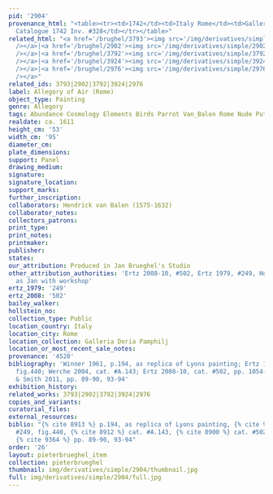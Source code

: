 ```yaml
---
pid: '2904'
provenance_html: "<table><tr><td>1742</td><td>Italy Rome</td><td>Galleria Doria Pamphilj
  Catalogue 1742 Inv. #328</td></tr></table>"
related_html: "<a href='/brughel/3793'><img src='/img/derivatives/simple/3793/thumbnail.jpg'
  /></a>|<a href='/brughel/2902'><img src='/img/derivatives/simple/2902/thumbnail.jpg'
  /></a>|<a href='/brughel/3792'><img src='/img/derivatives/simple/3792/thumbnail.jpg'
  /></a>|<a href='/brughel/3924'><img src='/img/derivatives/simple/3924/thumbnail.jpg'
  /></a>|<a href='/brughel/2976'><img src='/img/derivatives/simple/2976/thumbnail.jpg'
  /></a>"
related_ids: 3793|2902|3792|3924|2976
label: Allegory of Air (Rome)
object_type: Painting
genre: Allegory
tags: Abundance Cosmology Elements Birds Parrot Van_Balen Rome Nude Putti
realdate: ca. 1611
height_cm: '53'
width_cm: '95'
diameter_cm: 
plate_dimensions: 
support: Panel
drawing_medium: 
signature: 
signature_location: 
support_marks: 
further_inscription: 
collaborators: Hendrick van Balen (1575-1632)
collaborator_notes: 
collectors_patrons: 
print_type: 
print_notes: 
printmaker: 
publisher: 
states: 
our_attribution: Produced in Jan Brueghel's Studio
other_attribution_authorities: 'Ertz 2008-10, #502, Ertz 1979, #249, Honig database
  as Jan with workshop'
ertz_1979: '249'
ertz_2008: '502'
bailey_walker: 
hollstein_no: 
collection_type: Public
location_country: Italy
location_city: Rome
location_collection: Galleria Doria Pamphilj
location_or_most_recent_sale_notes: 
provenance: '4520'
bibliography: 'Winner 1961, p.194, as replica of Lyons painting; Ertz 1979, cat. #249,
  fig.440; Werche 2004, cat. #A.143; Ertz 2008-10, cat. #502, pp. 1054-55; Rikken
  & Smith 2011, pp. 89-90, 93-94'
exhibition_history: 
related_works: 3793|2902|3792|3924|2976
copies_and_variants: 
curatorial_files: 
external_resources: 
biblio: "{% cite 8913 %} p.194, as replica of Lyons painting, {% cite 9004 %} cat.
  #249, fig.440, {% cite 8912 %} cat. #A.143, {% cite 8900 %} cat. #502, pp. 1054-55,
  {% cite 9364 %} pp. 89-90, 93-94"
order: '26'
layout: pieterbrueghel_item
collection: pieterbrueghel
thumbnail: img/derivatives/simple/2904/thumbnail.jpg
full: img/derivatives/simple/2904/full.jpg
---
```

